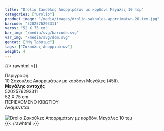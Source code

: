 ```yaml
---
title: "Drolio Σακούλες Απορριμάτων με κορδόνι Μεγάλες 10 τεμ"
categories: ["Drolio"]
product_image: "/media/images/drolio-sakoules-aporrimatwn-20-tem.jpg"
barcode: "5202576293311"
varos: "52 X 75 cm"
bar_img: "/media/svg/barcode.svg"
var_img: "/media/svg/dcm.svg"
gencat: ["Μη Τρόφιμα"]
tags: ["Σακούλες Απορριμάτων"]
weight: 4
---
```

{{< rawhtml >}}

<div class="sload152"><div class="product"><div id="sistatika">Περιγραφή:</div><div class="alltext">10 Σακούλες Απορριμάτων με κορδόνι Μεγάλες (45lt).<br><strong>Μεγάλης αντοχής</strong></div><div id="barcode"><div id="barimage1"></div><span id="bartext">5202576293311</span></div><div id="varos"><div id="dimimg"></div><span id="varostext">52 X 75 cm</span></div><div id="kivotio">ΠΕΡΙΕΧΟΜΕΝΟ ΚΙΒΩΤΙΟΥ:<br>Αναμένεται</div><br><div class="pimg"><img alt="Drolio Σακούλες Απορριμάτων με κορδόνι Μεγάλες 10 τεμ" title="Drolio Σακούλες Απορριμάτων με κορδόνι Μεγάλες 10 τεμ" src="/media/images/drolio-sakoules-aporrimatwn-20-tem.jpg"></div></div></div>
{{< /rawhtml >}}


